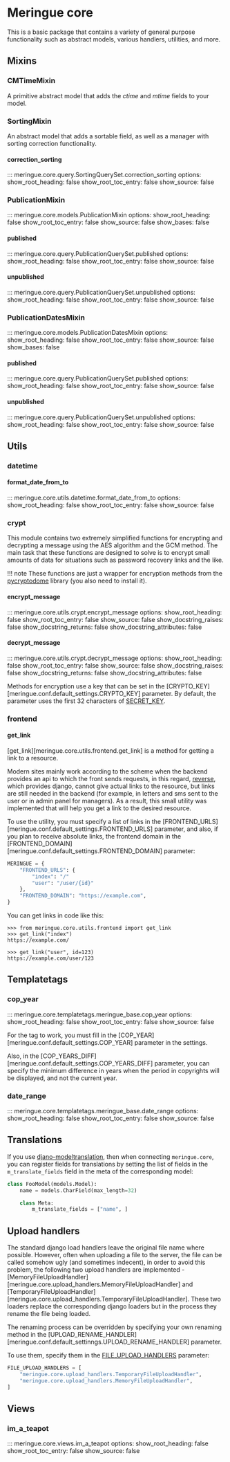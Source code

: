 # Meringue core

This is a basic package that contains a variety of general purpose functionality such as abstract models, various handlers, utilities, and more.


## Mixins

### CMTimeMixin

A primitive abstract model that adds the _ctime_ and _mtime_ fields to your model.


### SortingMixin

An abstract model that adds a sortable field, as well as a manager with sorting correction functionality.


#### correction_sorting

::: meringue.core.query.SortingQuerySet.correction_sorting
	options:
		show_root_heading: false
		show_root_toc_entry: false
		show_source: false


### PublicationMixin

::: meringue.core.models.PublicationMixin
	options:
		show_root_heading: false
		show_root_toc_entry: false
		show_source: false
		show_bases: false


#### published

::: meringue.core.query.PublicationQuerySet.published
	options:
		show_root_heading: false
		show_root_toc_entry: false
		show_source: false


#### unpublished

::: meringue.core.query.PublicationQuerySet.unpublished
	options:
		show_root_heading: false
		show_root_toc_entry: false
		show_source: false


### PublicationDatesMixin

::: meringue.core.models.PublicationDatesMixin
	options:
		show_root_heading: false
		show_root_toc_entry: false
		show_source: false
		show_bases: false


#### published

::: meringue.core.query.PublicationQuerySet.published
	options:
		show_root_heading: false
		show_root_toc_entry: false
		show_source: false


#### unpublished

::: meringue.core.query.PublicationQuerySet.unpublished
	options:
		show_root_heading: false
		show_root_toc_entry: false
		show_source: false


## Utils


### datetime

#### format_date_from_to

::: meringue.core.utils.datetime.format_date_from_to
	options:
		show_root_heading: false
		show_root_toc_entry: false
		show_source: false


### crypt

This module contains two extremely simplified functions for encrypting and decrypting a message using the AES algorithm and the GCM method. The main task that these functions are designed to solve is to encrypt small amounts of data for situations such as password recovery links and the like.

!!! note
	These functions are just a wrapper for encryption methods from the [pycryptodome](https://www.pycryptodome.org/) library (you also need to install it).


#### encrypt_message

::: meringue.core.utils.crypt.encrypt_message
	options:
		show_root_heading: false
		show_root_toc_entry: false
		show_source: false
		show_docstring_raises: false
		show_docstring_returns: false
		show_docstring_attributes: false

#### decrypt_message

::: meringue.core.utils.crypt.decrypt_message
	options:
		show_root_heading: false
		show_root_toc_entry: false
		show_source: false
		show_docstring_raises: false
		show_docstring_returns: false
		show_docstring_attributes: false

Methods for encryption use a key that can be set in the [CRYPTO_KEY][meringue.conf.default_settings.CRYPTO_KEY] parameter. By default, the parameter uses the first 32 characters of [SECRET_KEY](https://docs.djangoproject.com/en/4.2/ref/settings/#std-setting-SECRET_KEY).


### frontend

#### get_link

[get_link][meringue.core.utils.frontend.get_link] is a method for getting a link to a resource.

Modern sites mainly work according to the scheme when the backend provides an api to which the front sends requests, in this regard, [reverse](https://docs.djangoproject.com/en/4.2/ref/urlresolvers/#reverse), which provides django, cannot give actual links to the resource, but links are still needed in the backend (for example, in letters and sms sent to the user or in admin panel for managers). As a result, this small utility was implemented that will help you get a link to the desired resource.

To use the utility, you must specify a list of links in the [FRONTEND_URLS][meringue.conf.default_settings.FRONTEND_URLS] parameter, and also, if you plan to receive absolute links, the frontend domain in the [FRONTEND_DOMAIN][meringue.conf.default_settings.FRONTEND_DOMAIN] parameter:

```py title="settings.py"
MERINGUE = {
    "FRONTEND_URLS": {
        "index": "/"
        "user": "/user/{id}"
    },
    "FRONTEND_DOMAIN": "https://example.com",
}
```

You can get links in code like this:

```pycon
>>> from meringue.core.utils.frontend import get_link
>>> get_link("index")
https://example.com/

>>> get_link("user", id=123)
https://example.com/user/123
```


## Templatetags


### cop_year

::: meringue.core.templatetags.meringue_base.cop_year
	options:
		show_root_heading: false
		show_root_toc_entry: false
		show_source: false

For the tag to work, you must fill in the [COP_YEAR][meringue.conf.default_settings.COP_YEAR] parameter in the settings.

Also, in the [COP_YEARS_DIFF][meringue.conf.default_settings.COP_YEARS_DIFF] parameter, you can specify the minimum difference in years when the period in copyrights will be displayed, and not the current year.


### date_range

::: meringue.core.templatetags.meringue_base.date_range
	options:
		show_root_heading: false
		show_root_toc_entry: false
		show_source: false


## Translations

If you use [djano-modeltranslation](https://django-modeltranslation.readthedocs.io/en/latest/), then when connecting `meringue.core`, you can register fields for translations by setting the list of fields in the `m_translate_fields` field in the meta of the corresponding model:

```py
class FooModel(models.Model):
    name = models.CharField(max_length=32)

    class Meta:
        m_translate_fields = ["name", ]
```


## Upload handlers

The standard django load handlers leave the original file name where possible. However, often when uploading a file to the server, the file can be called somehow ugly (and sometimes indecent), in order to avoid this problem, the following two upload handlers are implemented - [MemoryFileUploadHandler][meringue.core.upload_handlers.MemoryFileUploadHandler] and [TemporaryFileUploadHandler][meringue.core.upload_handlers.TemporaryFileUploadHandler]. These two loaders replace the corresponding django loaders but in the process they rename the file being loaded.

The renaming process can be overridden by specifying your own renaming method in the [UPLOAD_RENAME_HANDLER][meringue.conf.default_settinngs.UPLOAD_RENAME_HANDLER] parameter.

To use them, specify them in the [FILE_UPLOAD_HANDLERS](https://docs.djangoproject.com/en/4.2/ref/settings/#std-setting-FILE_UPLOAD_HANDLERS) parameter:

```python
FILE_UPLOAD_HANDLERS = [
    "meringue.core.upload_handlers.TemporaryFileUploadHandler",
    "meringue.core.upload_handlers.MemoryFileUploadHandler",
]
```


## Views


### im_a_teapot

::: meringue.core.views.im_a_teapot
	options:
		show_root_heading: false
		show_root_toc_entry: false
		show_source: false
